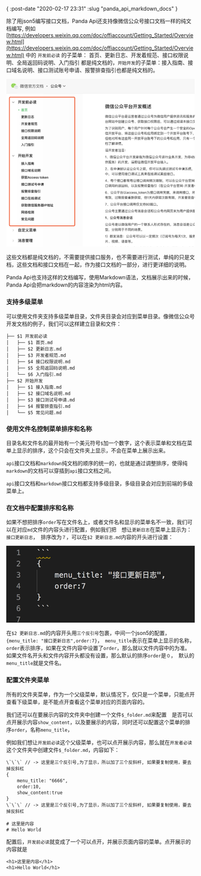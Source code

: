 {
    :post-date "2020-02-17 23:31"
    :slug "panda_api_markdown_docs"
}

除了用json5编写接口文档，Panda Api还支持像微信公众号接口文档一样的纯文档编写, 例如 [https://developers.weixin.qq.com/doc/offiaccount/Getting_Started/Overview.html](https://developers.weixin.qq.com/doc/offiaccount/Getting_Started/Overview.html) 中的 `开发前必读` 的子菜单： 首页、更新日志、开发着规范、接口权限说明、全局返回码说明、入门指引 都是纯文档的，`开始开发`的子菜单：接入指南、接口域名说明、接口测试账号申请、报警排查指引也都是纯文档的。

![微信公众号接口文档截图](/static/2020/2/img/panda1234.png)

这些文档都是纯文档的，不需要提供接口服务，也不需要进行测试，单纯的只是文档，这些文档和接口文档在一起，作为接口文档的一部分，进行更详细的说明。

Panda Api也支持这样的文档编写，使用Markdown语法，文档展示出来的时候，Panda Api会把markdown的内容渲染为html内容。

### 支持多级菜单
可以使用文件夹支持多级菜单目录，文件夹目录会对应到菜单目录。像微信公众号开发文档的例子，我们可以这样建立目录和文件：

```.language-shell
├── $1 开发前必读
│   ├── $1 首页.md
│   ├── $2 更新日志.md
│   ├── $3 开发者规范.md
│   ├── $4 接口权限说明.md
│   ├── $5 全局返回码说明.md
│   └── $6 入门指引.md
├── $2 开始开发
│   ├── $1 接入指南.md
│   ├── $2 接口域名说明.md
│   ├── $3 接口测试号申请.md
│   ├── $4 报警排查指引.md
│   └── $5 常见问题.md
```

### 使用文件名控制菜单排序和名称
目录名和文件名的最开始有一个美元符号`$`加一个数字，这个表示菜单和文档在菜单上显示的排序，这个只会在文件夹上显示，不会在菜单上展示出来。

`api`接口文档和`markdown`纯文档的顺序的统一的，也就是通过调整排序，使得纯`markdown`的文档可以穿插到`api`接口文档之间。

`api`接口文档和`markdown`接口文档都支持多级目录，多级目录会对应到前端的多级菜单上。

### 在文档中配置排序和名称
如果不想把排序`order`写在文件名上，或者文件名和显示的菜单名不一致，我们可以在对应`md`文件的内容头进行配置，例如我们把　想让`更新日志`在菜单上显示为：`接口更新日志`，　排序改为`７`，可以在`$2 更新日志.md`内容的开头进行设置：

![Panda Api纯文档设置截图](/static/2020/2/img/2x.png)

在`$2 更新日志.md`的内容开头用`三个反引号`包裹，中间一个json5的配置，`{menu_title: "接口更新日志",order:7}`，　`menu_title`表示在菜单上显示的名称，`order`表示排序，如果在文件内容中设置了`order`，那么就以文件内容中的为准。如果文件名开头和文件内容开头都没有设置，那么默认的排序`order`是`０`，　默认的`menu_title`就是文件名。


### 配置文件夹菜单
所有的文件夹菜单，作为一个父级菜单，默认情况下，仅只是一个菜单，只能点开查看下级菜单，是不能点开查看这个菜单对应的页面内容的。

我们还可以在要展示内容的文件夹中创建一个文件`$_folder.md`来配置　是否可以点开展示内容`show_content`，以及要展示的内容，同时还可以配置这个菜单的排序`order`，名称`menu_title`，

例如我们想让`开发前必读`这个父级菜单，也可以点开展示内容，那么就在`开发者必读`这个文件夹中创建文件`$_folder.md`，内容如下：
```.language-json5
\`\`\` // -> 这里是三个反引号,为了显示，所以加了三个反斜杆, 如果要复制使用，要去掉反斜杠
{
    menu_title: "6666",
    order:10,
    show_content:true
}
\`\`\` // -> 这里是三个反引号,为了显示，所以加了三个反斜杆, 如果要复制使用，要去掉反斜杠

# 这里是内容
# Hello World
```

配置后，`开发前必读`就变成了一个可以点开，并展示页面内容的菜单。点开展示的内容就是

```.language-html
<h1>这里是内容</h1>
<h1>Hello World</h1>
```

